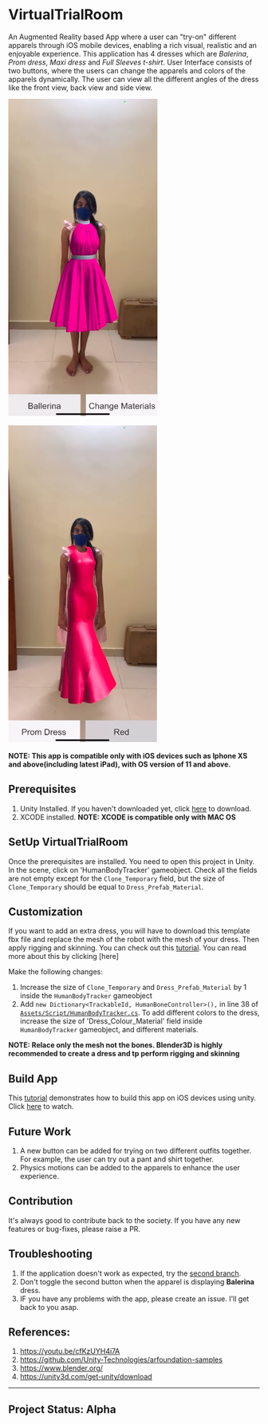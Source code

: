 # VirtualTrialRoom
An Augmented Reality based App where a user can "try-on" different apparels through iOS mobile devices, enabling a rich visual, realistic and an enjoyable experience.
This application has 4 dresses which are *Balerina*, *Prom dress*, *Maxi dress* and *Full Sleeves t-shirt*. User Interface consists of two buttons, where the users can change the apparels and colors of the apparels dynamically. The user can view all the different angles of the dress like the front view, back view and side view.

![Balerina Dress](https://github.com/SuhailRahman/VirtualTrialRoom/blob/master/Images/Balerina%20dress.png "Balerina Dress")

![Prom Dress](https://github.com/SuhailRahman/VirtualTrialRoom/blob/master/Images/Prom%20Dress.png "Prom Dress")

**NOTE: This app is compatible only with iOS devices such as Iphone XS and above(including latest iPad), with OS version of 11 and above.**

## Prerequisites
1. Unity Installed. If you haven't downloaded yet, click [here](https://unity3d.com/get-unity/download) to download.
2. XCODE installed. 
**NOTE: XCODE is compatible only with MAC OS**

## SetUp VirtualTrialRoom
Once the prerequisites are installed. You need to open this project in Unity. In the scene, click on 'HumanBodyTracker' gameobject. Check all the fields are not empty except for the `Clone_Temporary` field, but the size of `Clone_Temporary` should be equal to `Dress_Prefab_Material`.

## Customization 
If you want to add an extra dress, you will have to download this template fbx file and replace the mesh of the robot with the mesh of your dress. Then apply rigging and skinning. You can check out this [tutorial](https://youtu.be/cRlb9tncJok). You can read more about this by clicking [here]

Make the following changes:
1. Increase the size of `Clone_Temporary` and `Dress_Prefab_Material` by 1 inside the `HumanBodyTracker` gameobject 
2. Add `new Dictionary<TrackableId, HumanBoneController>(),` in line 38 of [`Assets/Script/HumanBodyTracker.cs`](https://github.com/SuhailRahman/VirtualTrialRoom/blob/master/Assets/Script/HumanBodyTracker.cs). To add different colors to the dress, increase the size of 'Dress_Colour_Material' field inside `HumanBodyTracker` gameobject, and different materials.

**NOTE: Relace only the mesh not the bones. Blender3D is highly recommended to create a dress and tp perform rigging and skinning**

## Build App
This [tutorial](https://youtu.be/80-nE7ichvk) demonstrates how to build this app on iOS devices using unity. Click [here](https://youtu.be/80-nE7ichvk) to watch.

## Future Work
1. A new button can be added for trying on two different outfits together. For example, the user can try out a pant and shirt together.
2. Physics motions can be added to the apparels to enhance the user experience.

## Contribution
It's always good to contribute back to the society. If you have any new features or bug-fixes, please raise a PR.

## Troubleshooting
1. If the application doesn't work as expected, try the [second branch](https://github.com/SuhailRahman/VirtualTrialRoom/tree/original_w/0_changes).
2. Don't toggle the second button when the apparel is displaying **Balerina** dress.
3. IF you have any problems with the app, please create an issue. I'll get back to you asap.

## References:
1. https://youtu.be/cfKzUYH4i7A
2. https://github.com/Unity-Technologies/arfoundation-samples
3. https://www.blender.org/
4. https://unity3d.com/get-unity/download

***

## Project Status: Alpha

